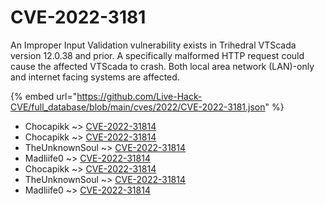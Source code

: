 # CVE-2022-3181

An Improper Input Validation vulnerability exists in Trihedral VTScada version 12.0.38 and prior. A specifically malformed HTTP request could cause the affected VTScada to crash. Both local area network (LAN)-only and internet facing systems are affected.

{% embed url="https://github.com/Live-Hack-CVE/full_database/blob/main/cves/2022/CVE-2022-3181.json" %}


* Chocapikk ~> [CVE-2022-31814](https://www.alice-snow.ru/2022/database/cve-2022-3181/cve-2022-31814-chocapikk)
* Chocapikk ~> [CVE-2022-31814](https://www.alice-snow.ru/2022/database/cve-2022-3181/cve-2022-31814-chocapikk)
* TheUnknownSoul ~> [CVE-2022-31814](https://www.alice-snow.ru/2022/database/cve-2022-3181/cve-2022-31814-theunknownsoul)
* Madliife0 ~> [CVE-2022-31814](https://www.alice-snow.ru/2022/database/cve-2022-3181/cve-2022-31814-madliife0)
* Chocapikk ~> [CVE-2022-31814](https://www.alice-snow.ru/2022/database/cve-2022-3181/cve-2022-31814-chocapikk)
* TheUnknownSoul ~> [CVE-2022-31814](https://www.alice-snow.ru/2022/database/cve-2022-3181/cve-2022-31814-theunknownsoul)
* Madliife0 ~> [CVE-2022-31814](https://www.alice-snow.ru/2022/database/cve-2022-3181/cve-2022-31814-madliife0)